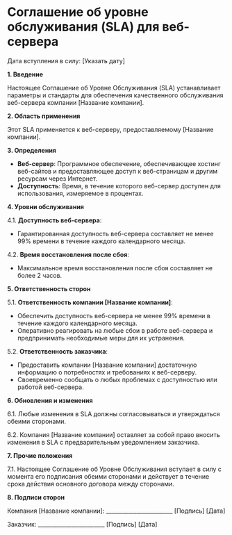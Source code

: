 <h1>Соглашение об уровне обслуживания (SLA) для веб-сервера</h1>

Дата вступления в силу: [Указать дату]

**1. Введение**

Настоящее Соглашение об Уровне Обслуживания (SLA) устанавливает параметры и стандарты для обеспечения качественного обслуживания веб-сервера компании [Название компании].

**2. Область применения**

Этот SLA применяется к веб-серверу, предоставляемому [Название компании].

**3. Определения**

- **Веб-сервер**: Программное обеспечение, обеспечивающее хостинг веб-сайтов и предоставляющее доступ к веб-страницам и другим ресурсам через Интернет.
- **Доступность**: Время, в течение которого веб-сервер доступен для использования, измеряемое в процентах.

**4. Уровни обслуживания**

4.1. **Доступность веб-сервера**: 

- Гарантированная доступность веб-сервера составляет не менее 99% времени в течение каждого календарного месяца.

4.2. **Время восстановления после сбоя**:

- Максимальное время восстановления после сбоя составляет не более 2 часов.

**5. Ответственность сторон**

5.1. **Ответственность компании [Название компании]**:

- Обеспечить доступность веб-сервера не менее 99% времени в течение каждого календарного месяца.
- Оперативно реагировать на любые сбои в работе веб-сервера и предпринимать необходимые меры для их устранения.

5.2. **Ответственность заказчика**:

- Предоставить компании [Название компании] достаточную информацию о потребностях и требованиях к веб-серверу.
- Своевременно сообщать о любых проблемах с доступностью или работой веб-сервера.

**6. Обновления и изменения**

6.1. Любые изменения в SLA должны согласовываться и утверждаться обеими сторонами.

6.2. Компания [Название компании] оставляет за собой право вносить изменения в SLA с предварительным уведомлением заказчика.

**7. Прочие положения**

7.1. Настоящее Соглашение об Уровне Обслуживания вступает в силу с момента его подписания обеими сторонами и действует в течение срока действия основного договора между сторонами.

**8. Подписи сторон**

Компания [Название компании]: ________________________ [Подпись] [Дата]

Заказчик: ________________________ [Подпись] [Дата]
